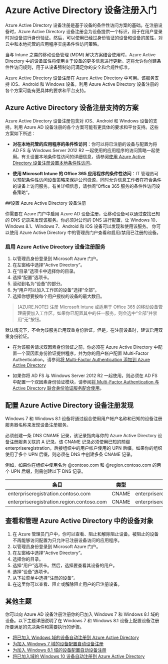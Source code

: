 <properties
	pageTitle="Azure Active Directory 设备注册概述 | Microsoft Azure"
	description="是基于设备的条件性访问方案的基础。在注册设备时，Azure Active Directory 设备注册会为设备设置一个标识，用以在用户登录时对设备进行身份验证。"
	services="active-directory"
	keywords="设备注册, 启用设备注册, 设备注册和 MDM"
	documentationCenter=""
	authors="femila"
	manager="stevenpo"
	editor=""/>

<tags
	ms.service="active-directory"
	ms.date="03/29/2016"
	wacn.date=""/>

# Azure Active Directory 设备注册入门

Azure Active Directory 设备注册是基于设备的条件性访问方案的基础。在注册设备时，Azure Active Directory 设备注册会为设备提供一个标识，用于在用户登录时对设备进行身份验证。然后，可以使用已经过身份验证的设备和设备的属性，对云中和本地托管的应用程序实施条件性访问策略。

当与 Intune 之类的移动设备管理 (MDM) 解决方案结合使用时，Azure Active Directory 中的设备属性将使用关于设备的更多信息进行更新。这将允许你创建条件性访问规则，用于从设备强制访问满足你的安全和合规性标准。

Azure Active Directory 设备注册在 Azure Active Directory 中可用。该服务支持 iOS、Android 和 Windows 设备。利用 Azure Active Directory 设备注册的各个方案可能有更具体的要求和平台支持。

## Azure Active Directory 设备注册支持的方案

Azure Active Directory 设备注册包含对 iOS、Android 和 Windows 设备的支持。利用 Azure AD 设备注册的各个方案可能有更具体的要求和平台支持。这些方案如下所述：

- **对在本地托管的应用程序的条件性访问**：你可以将已注册的设备与配置为将 AD FS 与 Windows Server 2012 R2 一起使用的应用程序的访问策略一起使用。有关设置本地条件性访问的详细信息，请参阅[使用 Azure Active Directory 设备注册设置本地条件性访问](active-directory-conditional-access-on-premises-setup.md)。

- **使用 Microsoft Intune 的 Office 365 应用程序的条件性访问**：IT 管理员可以预配条件性访问设备策略来保护公司资源，同时允许信息工作者在符合条件的设备上访问服务。有关详细信息，请参阅“Office 365 服务的条件性访问设备策略”。

##设置 Azure Active Directory 设备注册

你需要在 Azure 门户中启用 Azure AD 设备注册，让移动设备可以通过查找已知的 DNS 记录来发现该服务。你必须对公司的 DNS 进行配置，让 Windows 10、Windows 8.1、Windows 7、Android 和 iOS 设备可以发现和使用该服务。
你可以使用 Azure Active Directory 中的管理员门户查看和启用/禁用已注册的设备。

### 启用 Azure Active Directory 设备注册服务

1. 以管理员身份登录到 Microsoft Azure 门户。
2. 在左窗格中选择“Active Directory”。
3. 在“目录”选项卡中选择你的目录。
4. 选择“配置”选项卡。
5. 滚动到名为“设备”的部分。
6. 为“用户可以加入工作区的设备”选择“全部”。
7. 选择你想要按每个用户授权的设备的最大数目。

>[AZURE.NOTE]
注册 Microsoft Intune 或适用于 Office 365 的移动设备管理需要加入工作区。如果你已配置其中的任一服务，则会选中“全部”并禁用“无”按钮。

默认情况下，不会为该服务启用双重身份验证。但是，在注册设备时，建议启用双重身份验证。

- 在为该服务请求双因素身份验证之前，你必须在 Azure Active Directory 中配置一个双因素身份验证提供程序，并为你的用户帐户配置 Multi-Factor Authentication，请参阅[将 Multi-Factor Authentication 添加到 Azure Active Directory](../multi-factor-authentication/multi-factor-authentication-get-started-cloud.md)

- 如果你将 AD FS 与 Windows Server 2012 R2 一起使用，则必须在 AD FS 中配置一个双因素身份验证模块，请参阅[将 Multi-Factor Authentication 与 Active Directory 联合身份验证服务配合使用](../multi-factor-authentication/multi-factor-authentication-get-started-server.md)。

## 配置 Azure Active Directory 设备注册发现
Windows 7 和 Windows 8.1 设备将通过组合使用用户帐户名称和已知的设备注册服务器名称来发现设备注册服务。

必须创建一条 DNS CNAME 记录，该记录指向与你的 Azure Active Directory 设备注册服务关联的 A 记录。该 CNAME 记录必须使用已知的前缀 enterpriseregistration，后接组织中的用户帐户使用的 UPN 后缀。如果你的组织使用了多个 UPN 后缀，则必须在 DNS 中创建多条 CNAME 记录。

例如，如果你在组织中使用名为 @contoso.com 和 @region.contoso.com 的两个 UPN 后缀，则需创建以下 DNS 记录。
 
| 条目 | 类型 | 地址 |
|-------------------------------------------|-------|------------------------------------|
| enterpriseregistration.contoso.com | CNAME | enterpriseregistration.windows.net |
| enterpriseregistration.region.contoso.com | CNAME | enterpriseregistration.windows.net |

## 查看和管理 Azure Active Directory 中的设备对象
1. 在 Azure 管理员门户中，你可以查看、阻止和解除阻止设备。被阻止的设备不再能够访问配置为只允许已注册设备访问的应用程序。
2. 以管理员身份登录到 Microsoft Azure 门户。
3. 在左窗格中选择“Active Directory”。
4. 选择你的目录。
5. 选择“用户”选项卡。然后，选择要查看其设备的用户。
6. 选择“设备”选项卡。
7. 从下拉菜单中选择“注册的设备”。
8. 在这里你可以查看、阻止或解除阻止用户的已注册设备。

## 其他主题

你可以向 Azure AD 设备注册注册你的已加入 Windows 7 和 Windows 8.1 域的设备。以下主题详细说明了在 Windows 7 和 Windows 8.1 设备上配置设备注册所要满足的先决条件和需要执行的步骤。

- [将已加入 Windows 域的设备自动注册到 Azure Active Directory](active-directory-conditional-access-automatic-device-registration.md)
- [为加入 Windows 7 域的设备配置自动设备注册](active-directory-conditional-access-automatic-device-registration-windows7.md)
- [为加入 Windows 8.1 域的设备配置自动设备注册](active-directory-conditional-access-automatic-device-registration-windows-8-1.md)
- [将已加入域的 Windows 10 设备自动注册到 Azure Active Directory](active-directory-azureadjoin-devices-group-policy.md)

<!---HONumber=Mooncake_0516_2016-->